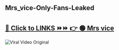 
 ## Mrs_vice-Only-Fans-Leaked

# <h2><a href="https://clipsfans.com/Mrs_vice&ref=git">🔗 Click to LINKS ⏩⏩ 👉 🟢 Mrs vice </a></h2>

<a href="https://clipsfans.com/Mrs_vice&ref=git" rel="nofollow" data-target="animated-image.originalLink"><img src="https://i.ibb.co.com/xMMVF88/686577567.gif" alt="Viral Video Original" style="max-width: 100%; display: inline-block;" data-target="animated-image.originalImage"></a>
